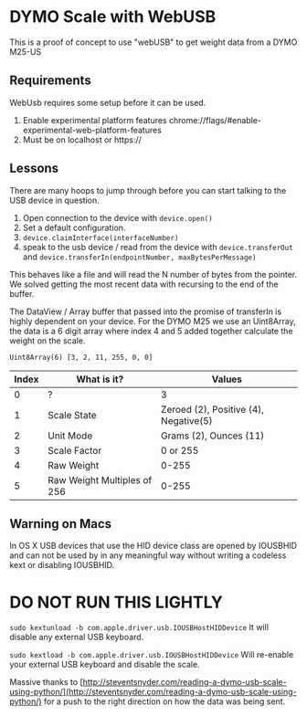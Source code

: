 # DYMO Scale with WebUSB

This is a proof of concept to use "webUSB" to get weight data from a DYMO M25-US

## Requirements

WebUsb requires some setup before it can be used.

1. Enable experimental platform features chrome://flags/#enable-experimental-web-platform-features
2. Must be on localhost or https://

## Lessons

There are many hoops to jump through before you can start talking to the USB device in question.

1. Open connection to the device with `device.open()`
2. Set a default configuration.
3. `device.claimInterface(interfaceNumber)`
4. speak to the usb device / read from the device with `device.transferOut` and `device.transferIn(endpointNumber, maxBytesPerMessage)`

This behaves like a file and will read the N number of bytes from the pointer.  We solved getting the most recent data with recursing to the end of the buffer.

The DataView / Array buffer that passed into the promise of transferIn is highly dependent on your device.  For the DYMO M25 we use an Uint8Array,  the data is a 6 digit array where index 4 and 5 added together calculate the weight on the scale.

`Uint8Array(6) [3, 2, 11, 255, 0, 0]`

| Index | What is it? | Values |
| ------------- | ------------- | ------------- |
| 0 | ? | 3 |
| 1 | Scale State | Zeroed (2), Positive (4), Negative(5) |
| 2 | Unit Mode | Grams (2), Ounces (11) |
| 3 | Scale Factor | 0 or 255
| 4 | Raw Weight | 0-255
| 5 | Raw Weight Multiples of 256 |  0-255

## Warning on Macs

In OS X USB devices that use the HID device class are opened by IOUSBHID and can not be used by in any meaningful way without writing a codeless kext or disabling IOUSBHID.

# DO NOT RUN THIS LIGHTLY
`sudo kextunload -b com.apple.driver.usb.IOUSBHostHIDDevice`
It will disable any external USB keyboard.

`sudo kextload -b com.apple.driver.usb.IOUSBHostHIDDevice`
Will re-enable your external USB keyboard and disable the scale.

Massive thanks to [http://steventsnyder.com/reading-a-dymo-usb-scale-using-python/](http://steventsnyder.com/reading-a-dymo-usb-scale-using-python/) for a push to the right direction on how the data was being sent.

